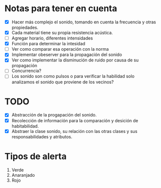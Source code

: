 # Notas para tener en cuenta

- [x] Hacer más complejo el sonido, tomando en cuenta la frecuencia y otras propiedades.
- [x] Cada material tiene su propia resistencia acústica.
- [ ] Agregar horario, diferentes intensidades
- [x] Función para determinar la intesidad
- [ ] Ver como comparar esa operación con la norma
- [x] Implementar obeserver para la propagación del sonido
- [x] Ver como implementar la disminución de ruido por causa de su propagación
- [ ] Concurrencia?
- [ ] Los sonido son como pulsos o para verificar la habilidad solo analizamos el sonido que proviene de los vecinos?

# TODO
- [x] Abstracción de la progapación del sonido.
- [x] Recolección de información para la comparación y desición de habitabilidad.
- [x] Abstraer la clase sonido, su relación con las otras clases y sus responsabilidades y atributos.

# Tipos de alerta
1. Verde
2. Anaranjado
3. Rojo